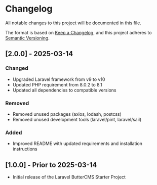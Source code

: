 # Changelog

All notable changes to this project will be documented in this file.

The format is based on [Keep a Changelog](https://keepachangelog.com/en/1.0.0/),
and this project adheres to [Semantic Versioning](https://semver.org/spec/v2.0.0.html).

## [2.0.0] - 2025-03-14

### Changed
- Upgraded Laravel framework from v9 to v10
- Updated PHP requirement from 8.0.2 to 8.1
- Updated all dependencies to compatible versions

### Removed
- Removed unused packages (axios, lodash, postcss)
- Removed unused development tools (laravel/pint, laravel/sail)

### Added
- Improved README with updated requirements and installation instructions

## [1.0.0] - Prior to 2025-03-14

- Initial release of the Laravel ButterCMS Starter Project